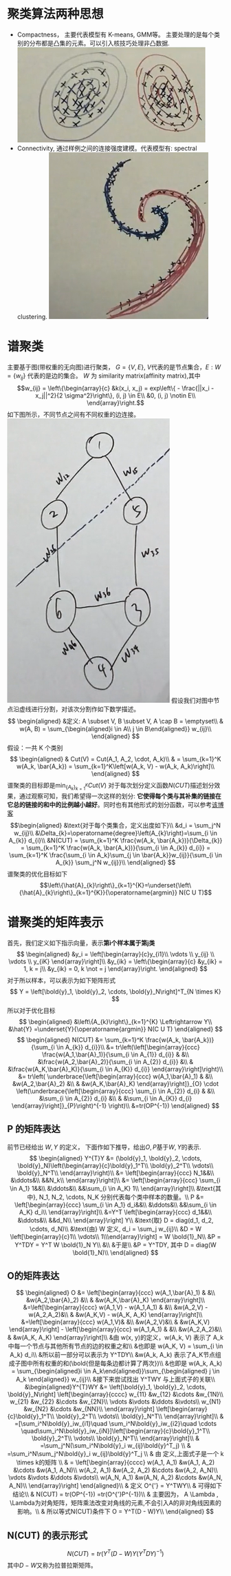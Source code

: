 # 聚类算法两种思想
- Compactness， 主要代表模型有 K-means, GMM等。 主要处理的是每个类别的分布都是凸集的元素。可以引入核技巧处理非凸数据.
![xx](./markdown_figure/10_凸集分布.png)
- Connectivity, 通过样例之间的连接强度建模。代表模型有: spectral clustering.
![xx](./markdown_figure/11_非凸集分布.png)
# 谱聚类
主要基于图(带权重的无向图)进行聚类， $G = \left\{V, E\right\}$, $V$代表的是节点集合，$E: W = \left\{w_{ij}\right\}$ 代表的是边的集合。
$W$ 为 similarity matrix(affinity matrix),其中
$$w_{ij} = \left\{\begin{array}{c} 
&k(x_i, x_j) = exp\left\{ - \frac{||x_i - x_j||^2}{2 \sigma^2}\right\}, (i, j) \in E\\
&0, (i, j) \notin E\\
\end{array}\right.$$
如下图所示，不同节点之间有不同权重的边连接。
![xx](./markdown_figure/12_谱聚类.png)
假设我们对图中节点沿虚线进行分割，对该次分割作如下数学描述。
$$
\begin{aligned}
&定义: A \subset V, B \subset V, A \cap B = \emptyset\\
& w(A, B) = \sum_{\begin{aligned}i \in A\\ j \in B\end{aligned}} w_{ij}\\
\end{aligned}
$$
假设：一共 K 个类别
$$
\begin{aligned}
& Cut(V) = Cut(A_1, A_2, \cdot, A_k)\\
& = \sum_{k=1}^K w(A_k,  \bar{A_k}) = \sum_{k=1}^K\left[w(A_k,  V) - w(A_k,  A_k)\right]\\
\end{aligned}
$$
谱聚类的目标即是$\min_{\left\{A_k\right\}^K_{k=1}}Cut(V)$
对于每次划分定义函数$N(CUT)$描述划分效果，通过观察可知，我们希望得一次这样的划分: **它使得每个类与其补集的链接在它总的链接的和中的比例越小越好**。同时也有其他形式的划分函数，可以参考[该博客]()
$$\begin{aligned}
&\text{对于每个类集合，定义出度如下}\\
&d_i = \sum_j^N w_{ij}\\
&\Delta_{k}=\operatorname{degree}\left(A_{k}\right)=\sum_{i \in A_{k}} d_{i}\\
&N(CUT) = \sum_{k=1}^K \frac{w(A_k,  \bar{A_k})}{\Delta_{k}} = \sum_{k=1}^K \frac{w(A_k,  \bar{A_k})}{\sum_{i \in A_{k}} d_{i}} = \sum_{k=1}^K \frac{\sum_{i \in A_k}\sum_{j \in \bar{A_k}}w_{ij}}{\sum_{i \in A_{k}} \sum_j^N w_{ij}}\\
\end{aligned}
$$
谱聚类的优化目标如下
$$\left\{\hat{A}_{k}\right\}_{k=1}^{K}=\underset{\left\{\hat{A}_{k}\right\}_{k=1}^{K}}{\operatorname{argmin}} N(C U T)$$
# 谱聚类的矩阵表示
首先，我们定义如下指示向量，表示**第i个样本属于第j类**
$$
\begin{aligned}
&y_i = \left[\begin{array}{c}y_{i1}\\ \vdots \\ y_{ij} \\ \vdots \\ y_{iK} \end{array}\right]\\
&y_{ik} = \left\{\begin{array}{c}
&y_{ik} = 1, k  = j\\ 
&y_{ik} = 0, k \not = j \end{array}\right.
\end{aligned}
$$
对于所以样本，可以表示为如下矩阵形式
$$
Y = \left[\bold{y}_1, \bold{y}_2, \cdots, \bold{y}_N\right]^T_{N \times K}
$$
所以对于优化目标
$$
\begin{aligned}
&\left\{A_{k}\right\}_{k=1}^{K} \Leftrightarrow Y\\
&\hat{Y} =\underset{Y}{\operatorname{argmin}} N(C U T)
\end{aligned}
$$
$$
\begin{aligned}
N(CUT) &= \sum_{k=1}^K \frac{w(A_k,  \bar{A_k})}{\sum_{i \in A_{k}} d_{i}}\\
&= tr\left(\left[\begin{array}{ccc}
\frac{w(A_1,\bar{A}_1)}{\sum_{i \in A_{1}} d_{i}} & &\\ 
 &\frac{w(A_2,\bar{A}_2)}{\sum_{i \in A_{2}} d_{i}} &\\
 & &\frac{w(A_K,\bar{A}_K)}{\sum_{i \in A_{K}} d_{i}}
\end{array}\right]\right)\\
&= tr\left(
\underbrace{\left[\begin{array}{ccc}
w(A_1,\bar{A}_1) & &\\ 
&w(A_2,\bar{A}_2) &\\
& &w(A_K,\bar{A}_K)
\end{array}\right]}_{O} \cdot \left(\underbrace{\left[\begin{array}{ccc}
\sum_{i \in A_{2}} d_{i} & &\\ 
 &\sum_{i \in A_{2}} d_{i} &\\
 & &\sum_{i \in A_{K}} d_{i}
\end{array}\right]}_{P}\right)^{-1} \right)\\
&=tr(OP^{-1})
\end{aligned}
$$
## P 的矩阵表达
前节已经给出 $W,Y$ 的定义， 下面作如下推导，给出$O, P$基于$W, Y$的表示.
$$
\begin{aligned}
Y^{T}Y &= (\bold{y}_1, \bold{y}_2, \cdots, \bold{y}_N)\left(\begin{array}{c}\bold{y}_1^T\\ \bold{y}_2^T\\ \vdots\\ \bold{y}_N^T\\ \end{array}\right)\\
&= \left[\begin{array}{ccc}
N_1&&\\
&\ddots&\\
&&N_k\\
\end{array}\right]\\
&= \left[\begin{array}{ccc}
\sum_{i \in A_1} 1&&\\
&\ddots&\\
&&\sum_{i \in A_K} 1\\
\end{array}\right]\\
&\text{其中}, N_1, N_2, \cdots, N_K 分别代表每个类中样本的数量。\\
P &= \left[\begin{array}{ccc}
\sum_{i \in A_1} d_i&&\\
&\ddots&\\
&&\sum_{i \in A_K} d_i\\
\end{array}\right]\\
&=Y^T \left[\begin{array}{ccc}
d_1&&\\
&\ddots&\\
&&d_N\\
\end{array}\right] Y\\
&\text{取} D = diag(d_1, d_2, \cdots, d_N)\\
&\text{由} W 定义, d_i = \sum_j w_{ij}\\
&D = W \left[\begin{array}{c}1\\ \vdots\\ 1\\\end{array}\right] = W \bold{1}_N\\
&P = Y^TDY = Y^T W \bold{1}_N Y\\
&\\
&于是\\
&P = Y^TDY, 其中 D = diag(W \bold{1}_N)\\
\end{aligned}
$$
## O的矩阵表达
$$
\begin{aligned}
O &= \left[\begin{array}{ccc}
w(A_1,\bar{A}_1) & &\\ 
&w(A_2,\bar{A}_2) &\\
& &w(A_K,\bar{A}_K)
\end{array}\right]\\
&=\left[\begin{array}{ccc}
w(A_1,V) - w(A_1,A_1) & &\\ 
&w(A_2,V) - w(A_2,A_2)&\\
& &w(A_K,V) - w(A_K, A_K)
\end{array}\right]\\
&=\left[\begin{array}{ccc}
w(A_1,V)& &\\ 
&w(A_2,V)&\\
& &w(A_K,V)
\end{array}\right] - \left[\begin{array}{ccc}
w(A_1,A_1) & &\\ 
&w(A_2,A_2)&\\
& &w(A_K, A_K)
\end{array}\right]\\
&由 w(x, y)的定义，w(A_k, V) 表示了 A_k中每一个节点与其他所有节点的边的权重之和\\
&也即是 w(A_K, V) = \sum_{i \in A_k} d_i\\
&所以前一部分可以表示为 Y^TDY\\
&w(A_k, A_k) 表示了A_K节点组成子图中所有权重的和(\bold{但是每条边都计算了两次})\\
&也即是 w(A_k, A_k) = \sum_{\begin{aligned}i \in A_k\end{aligned}}\sum_{\begin{aligned} j \in A_k  \end{aligned}} w_{ij}\\
&接下来尝试找出 Y^TWY 与上面式子的关联\\
&\begin{aligned}Y^{T}WY &= \left[\bold{y}_1, \bold{y}_2, \cdots, \bold{y}_N\right]
\left[\begin{array}{cccc}
w_{11} &w_{12} &\cdots &w_{1N}\\
w_{21} &w_{22} &\cdots &w_{2N}\\
\vdots &\vdots &\ddots &\vdots\\
w_{N1} &w_{N2} &\cdots &w_{NN}\\
\end{array}\right]
\left[\begin{array}{c}\bold{y}_1^T\\ \bold{y}_2^T\\ \vdots\\ \bold{y}_N^T\\ \end{array}\right]\\
& =[\sum_i^N\bold{y}_iw_{i1}\quad \sum_i^N\bold{y}_iw_{i2}\quad \cdots \quad\sum_i^N\bold{y}_iw_{iN}]\left[\begin{array}{c}\bold{y}_1^T\\ \bold{y}_2^T\\ \vdots\\ \bold{y}_N^T\\ \end{array}\right]\\
& =\sum_j^N(\sum_i^N\bold{y}_i w_{ij}\bold{y}^T_j) \\
& =\sum_i^N\sum_j^N\bold{y}_i w_{ij}\bold{y}^T_j \\
& 由 定义,上面式子是一个 k \times k的矩阵 \\
& = 
\left[\begin{array}{cccc}
w(A_1, A_1) &w(A_1, A_2) &\cdots &w(A_1, A_N)\\
w(A_2, A_1) &w(A_2, A_2) &\cdots &w(A_2, A_N)\\
\vdots &\vdots &\ddots &\vdots\\
w(A_N, A_1) &w(A_N, A_2) &\cdots &w(A_N, A_N)\\
\end{array}\right]
\end{aligned}\\
& 定义 O^{'} = Y^TWY\\
& 可得如下结论\\
& N(CUT) = tr(OP^{-1}) =tr(O^{'}P^{-1})\\
& 主要因为， A \Lambda , \Lambda为对角矩阵，矩阵乘法改变对角线的元素,不会引入A的非对角线因素的影响。\\ 
& 所以等式N(CUT)条件下 O = Y^T(D - W)Y\\
\end{aligned}
$$
## N(CUT) 的表示形式
$$
N(CUT) = tr(Y^T(D - W)Y (Y^TDY)^{-1})
$$
其中$D - W$又称为拉普拉斯矩阵。
